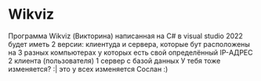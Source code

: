# Wikviz
Программа Wikviz (Викторина) написанная на С# в visual studio 2022 будет иметь 2 версии: клиентуда и сервера, которые бут расположены на 3 разных компьютерах у которых есть свой определённый IP-АДРЕС 2 клиента (пользователя) 1 сервер с базой данных 
У тебя тоже изменяется?
:|     это у всех изменяется Сослан  :)
